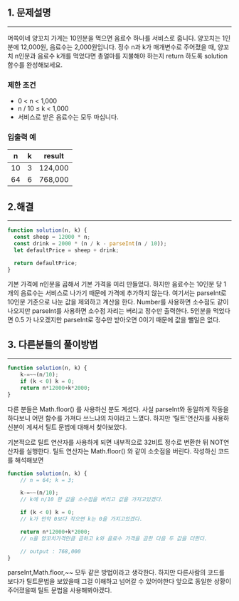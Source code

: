 ## 1. 문제설명

---

머쓱이네 양꼬치 가게는 10인분을 먹으면 음료수 하나를 서비스로 줍니다. 양꼬치는 1인분에 12,000원, 음료수는 2,000원입니다. 정수 n과 k가 매개변수로 주어졌을 때, 양꼬치 n인분과 음료수 k개를 먹었다면 총얼마를 지불해야 하는지 return 하도록 solution 함수를 완성해보세요.

### 제한 조건

- 0 < n < 1,000
- n / 10 ≤ k < 1,000
- 서비스로 받은 음료수는 모두 마십니다.

### 입출력 예

|n|k|result|
|------|---|---|
|10|3|124,000|
|64|6|768,000|


## 2.해결

---

```jsx
function solution(n, k) {
  const sheep = 12000 * n;
  const drink = 2000 * (n / k - parseInt(n / 10));
  let defaultPrice = sheep + drink;

  return defaultPrice;
}
```

기본 가격에 n인분을 곱해서 기본 가격을 미리 만들었다.
하지만 음료수는 10인분 당 1개의 음료수는 서비스로 나가기 때문에 가격에 추가하지 않는다.
여기서는 parseInt로 10인분 기준으로 나눈 값을 제외하고 계산을 한다.
Number를 사용하면 소수점도 같이 나오지만 parseInt를 사용하면 소수점 자리는 버리고 정수만 출력한다.
5인분을 먹었다면 0.5 가 나오겠지만 parseInt로 정수만 받아오면 0이기 때문에 값을 뺄일은 없다.

## 3. 다른분들의 풀이방법
---

```jsx
function solution(n, k) {
    k-=~~(n/10);
    if (k < 0) k = 0;
    return n*12000+k*2000;
}
```

다른 분들은 Math.floor() 를 사용하신 분도 계셨다.
사실 parseInt와 동일하게 작동을 하다보니 어떤 함수를 가져다 쓰느냐의 차이라고 느꼈다.
하지만 '틸트'연산자를 사용하신분이 게셔서 틸트 문법에 대해서 찾아보았다.

기본적으로 틸트 연산자를 사용하게 되면 내부적으로 32비트 정수로 변환한 뒤 NOT연산자를 실행한다.
틸트 연산자는 Math.floor() 와 같이 소숫점을 버린다.
작성하신 코드를 해석해보면

```jsx
function solution(n, k) {
    // n = 64; k = 3;

    k-=~~(n/10);
    // k에 n/10 한 값을 소수점을 버리고 값을 가지고있겠다.

    if (k < 0) k = 0;
    // k가 만약 0보다 작으면 k는 0을 가지고있겠다.

    return n*12000+k*2000;
    // n을 양꼬치가격만큼 곱하고 k와 음료수 가격을 곱한 다음 두 값을 더한다.

    // output : 768,000
}
```

parseInt,Math.floor,~~ 모두 같은 방법이라고 생각한다.
하지만 다른사람의 코드를 보다가 틸트문법을 보았을때 그걸 이해하고 넘어갈 수 있어야한다
앞으로 동일한 상황이 주어졌을때 틸트 문법을 사용해봐야겠다.